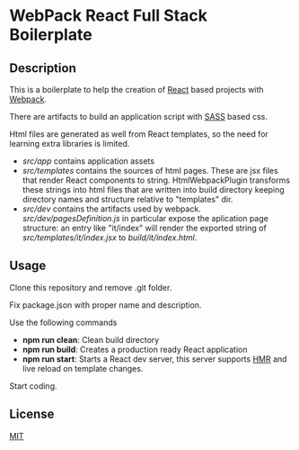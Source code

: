 WebPack React Full Stack Boilerplate
==================================
Description
----------

This is a boilerplate to help the creation of
[React](https://facebook.github.io/react/) based projects
with [Webpack](https://webpack.github.io/).

There are artifacts to build an application script
with [SASS](http://sass-lang.com/) based css.

Html files are generated as well from React templates,
so the need for learning extra libraries is limited.

- _src/app_ contains application assets
- _src/templates_ contains the sources of html pages.
    These are jsx files that render React components to string.
    HtmlWebpackPlugin transforms these strings into html files that
    are written into build directory keeping directory names and
    structure relative to "templates" dir.
- _src/dev_ contains the artifacts used by webpack.
    _src/dev/pagesDefinition.js_ in particular expose the aplication
    page structure: an entry like "it/index" will render the exported
    string of _src/templates/it/index.jsx_ to _build/it/index.html_.

Usage
-----

Clone this repository and remove .git folder.

Fix package.json with proper name and description.

Use the following commands

- **npm run clean**: Clean build directory
- **npm run build**: Creates a production ready React application
- **npm run start**: Starts a React dev server, this server supports
 [HMR](http://webpack.github.io/docs/hot-module-replacement-with-webpack.html) and live reload on template changes.

Start coding.

License
-------

[MIT](LICENSE)